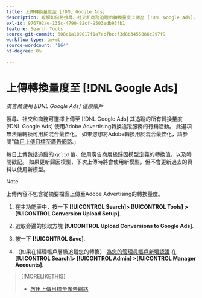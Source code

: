 ```yaml
---
title: 上傳轉換量度至 [!DNL Google Ads]
description: 瞭解如何將搜尋、社交和商務追蹤的轉換量度上傳至 [!DNL Google Ads].
exl-id: 976792ae-135c-4790-82cf-9503edb93fb1
feature: Search Tools
source-git-commit: 608c1a189017f1a7ebfbccf3d8b3455886c297f9
workflow-type: tm+mt
source-wordcount: '164'
ht-degree: 0%

---
```


# 上傳轉換量度至 [!DNL Google Ads]

*廣告商使用 [!DNL Google Ads] 僅限帳戶*

搜尋、社交和商務可選擇上傳至 [!DNL Google Ads] 其追蹤的所有轉換量度 [!DNL Google Ads] 使用Adobe Advertising轉換追蹤服務的行銷活動。 此選項無法讓轉換可用於混合最佳化。 如果您想將Adobe轉換用於混合最佳化，請參閱&quot;[啟用上傳目標至廣告網路](objective-upload-to-networks.md).」

每日上傳包括追蹤的 `gclid` 值、使用廣告商層級歸因模型定義的轉換值，以及時間戳記。 如果更新歸因模型，下次上傳時將會使用新模型，但不會更新過去的資料以使用新模型。

>[!NOTE]
>
>上傳內容不包含從摘要檔案上傳至Adobe Advertising的轉換量度。

1. 在主功能表中，按一下 **[!UICONTROL Search]> [!UICONTROL Tools] >[!UICONTROL Conversion Upload Setup]**.

1. 選取旁邊的核取方塊 **[!UICONTROL Upload Conversions to Google Ads]**.

1. 按一下 **[!UICONTROL Save]**.

1. （如果在經理帳戶層級追蹤您的轉換） [為您的管理員帳戶新增認證](/help/search-social-commerce/admin/manager-accounts.md) 在 **[!UICONTROL Search]> [!UICONTROL Admin] >[!UICONTROL Manager Accounts]**.

>[!MORELIKETHIS]
>
>* [啟用上傳目標至廣告網路](objective-upload-to-networks.md)
